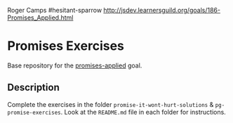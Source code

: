 Roger Camps
#hesitant-sparrow
http://jsdev.learnersguild.org/goals/186-Promises_Applied.html



# Promises Exercises

Base repository for the [promises-applied](https://github.com/GuildCrafts/web-development-js/issues/186) goal.

## Description

Complete the exercises in the folder `promise-it-wont-hurt-solutions` & `pg-promise-exercises`. Look at the `README.md` file in each folder for instructions.
